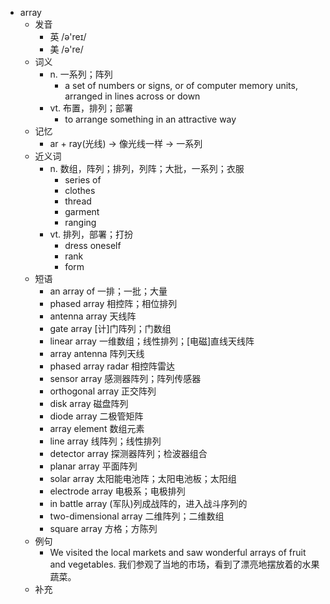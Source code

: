 - array
  - 发音
    - 英 /ə'reɪ/
    - 美 /ə're/
  - 词义
    - n. 一系列；阵列
      - a set of numbers or signs, or of computer memory units, arranged in lines across or down
    - vt. 布置，排列；部署
      - to arrange something in an attractive way
  - 记忆
    - ar + ray(光线) → 像光线一样 → 一系列
  - 近义词
    - n. 数组，阵列；排列，列阵；大批，一系列；衣服
      - series of
      - clothes
      - thread
      - garment
      - ranging
    - vt. 排列，部署；打扮
      - dress oneself
      - rank
      - form
  - 短语
    - an array of 一排；一批；大量
    - phased array 相控阵；相位排列
    - antenna array 天线阵
    - gate array [计]门阵列；门数组
    - linear array 一维数组；线性排列；[电磁]直线天线阵
    - array antenna 阵列天线
    - phased array radar 相控阵雷达
    - sensor array 感测器阵列；阵列传感器
    - orthogonal array 正交阵列
    - disk array 磁盘阵列
    - diode array 二极管矩阵
    - array element 数组元素
    - line array 线阵列；线性排列
    - detector array 探测器阵列；检波器组合
    - planar array 平面阵列
    - solar array 太阳能电池阵；太阳电池板；太阳组
    - electrode array 电极系；电极排列
    - in battle array (军队)列成战阵的，进入战斗序列的
    - two-dimensional array 二维阵列；二维数组
    - square array 方格；方陈列
  - 例句
    - We visited the local markets and saw wonderful arrays of fruit and vegetables. 我们参观了当地的市场，看到了漂亮地摆放着的水果蔬菜。
  - 补充